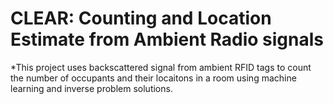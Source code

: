 CLEAR: Counting and Location Estimate from Ambient Radio signals
=================================================================
*This project uses backscattered signal from ambient RFID tags to count the number of occupants and their locaitons in a room using machine learning and inverse problem solutions.
